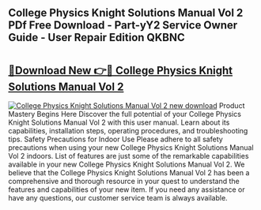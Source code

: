 ## College Physics Knight Solutions Manual Vol 2 PDf Free Download - Part-yY2 Service Owner Guide - User Repair Edition QKBNC

# <h2><a href="http://bc79504.oget.top/?id=College+Physics+Knight+Solutions+Manual+Vol+2">🔗Download New 👉🔴 College Physics Knight Solutions Manual Vol 2</a></h2>

[![College Physics Knight Solutions Manual Vol 2 new download](https://i.imgur.com/5g1atiW.png)](http://bc79504.oget.top/?id=College+Physics+Knight+Solutions+Manual+Vol+2)
Product Mastery Begins Here Discover the full potential of your College Physics Knight Solutions Manual Vol 2 with this user manual. Learn about its capabilities, installation steps, operating procedures, and troubleshooting tips. Safety Precautions for Indoor Use Please adhere to all safety precautions when using your new College Physics Knight Solutions Manual Vol 2 indoors. List of features are just some of the remarkable capabilities available in your new College Physics Knight Solutions Manual Vol 2. We believe that the College Physics Knight Solutions Manual Vol 2 has been a comprehensive and thorough resource in your quest to understand the features and capabilities of your new item. If you need any assistance or have any questions, our customer service team is always available.
